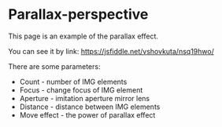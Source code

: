 # Parallax-perspective
This page is an example of the parallax effect. 

You can see it by link: https://jsfiddle.net/vshovkuta/nsq19hwo/

There are some parameters:
* Count - number of IMG elements
* Focus - change focus of IMG element
* Aperture - imitation aperture mirror lens
* Distance - distance between IMG elements
* Move effect - the power of parallax effect
